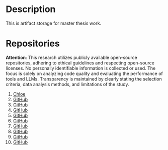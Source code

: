 # Description
This is artifact storage for master thesis work.

# Repositories

**Attention**: This research utilizes publicly available open-source repositories, adhering to ethical guidelines and respecting open-source licenses.  No personally identifiable information is collected or used. The focus is solely on analyzing code quality and evaluating the performance of tools and LLMs. Transparency is maintained by clearly stating the selection criteria, data analysis methods, and limitations of the study.

1. [Chloe](https://github.com/shuxinqin/Chloe)
2. [GitHub](https://github.com/FosterFramework/Foster)
3. [GitHub](https://github.com/bleroy/lunr-core)
4. [GitHub](https://github.com/lynx-chess/Lynx)
5. [GitHub](https://github.com/restsharp/RestSharp)
6. [GitHub](https://github.com/mohammadKarimi/Riter)
7. [GitHub](https://github.com/asyncapi/saunter)
8. [GitHub](https://github.com/NickeManarin/ScreenToGif)
9. [GitHub](https://github.com/LSXPrime/SoundFlow)
10. [GitHub](https://github.com/sveinungf/spreadcheetah/tree/main) 
